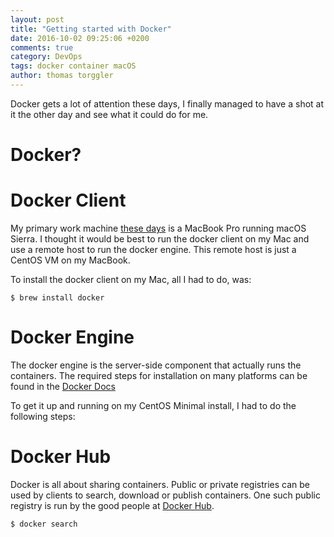 ```yaml
---
layout: post
title: "Getting started with Docker"
date: 2016-10-02 09:25:06 +0200
comments: true
category: DevOps
tags: docker container macOS
author: thomas torggler
---
```

Docker gets a lot of attention these days, I finally managed to have a shot at it the other day and see what it could do for me. 

<!-- more -->

# Docker?

# Docker Client
My primary work machine [these days](https://ntsystems.it/post/getting-started-with-osx) is a MacBook Pro running macOS Sierra. I thought it would be best to run the docker client on my Mac and use a remote host to run the docker engine. This remote host is just a CentOS VM on my MacBook. 

To install the docker client on my Mac, all I had to do, was:

```
$ brew install docker
```


# Docker Engine
The docker engine is the server-side component that actually runs the containers. The required steps for installation on many platforms can be found in the [Docker Docs](https://docs.docker.com/engine/installation/)

To get it up and running on my CentOS Minimal install, I had to do the following steps:


# Docker Hub
Docker is all about sharing containers. Public or private registries can be used by clients to search, download or publish containers. One such public registry is run by the good people at [Docker Hub](https://hub.docker.com).

```
$ docker search 
```